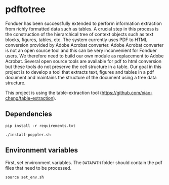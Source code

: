 # pdftotree

Fonduer has been successfully extended to perform information extraction from richly formatted data such as tables. A crucial step in this process is the construction of the hierarchical tree of context objects such as text blocks, figures, tables, etc. The system currently uses PDF to HTML conversion provided by Adobe Acrobat converter. Adobe Acrobat converter is not an open source tool and this can be very inconvenient for Fonduer users. We therefore need to build our own module as replacement to Adobe Acrobat. Several open source tools are available for pdf to html conversion but these tools do not preserve the cell structure in a table. Our goal in this project is to develop a tool that extracts text, figures and tables in a pdf document and maintains the structure of the document using a tree data structure.

This project is using the table-extraction tool (https://github.com/xiao-cheng/table-extraction).

## Dependencies

```pip install -r requirements.txt```

```./install-poppler.sh```

## Environment variables

First, set environment variables. The ```DATAPATH``` folder should contain the pdf files that need to be processed.

```source set_env.sh```
